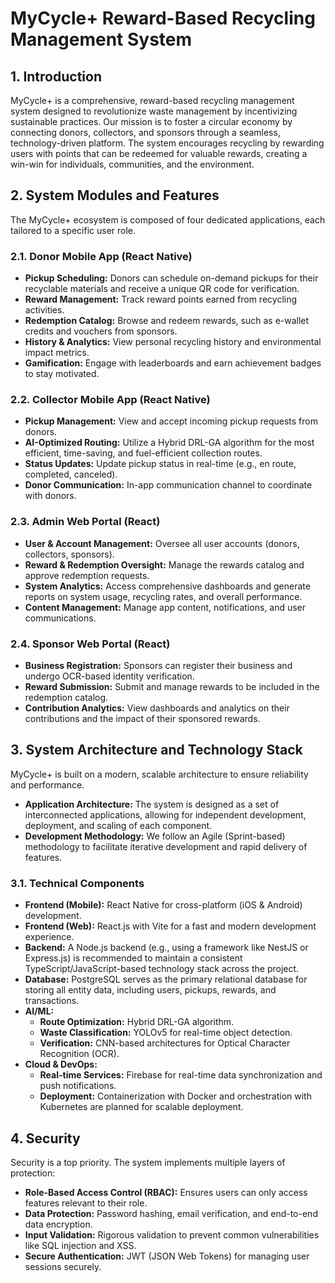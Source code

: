 # MyCycle+ Reward-Based Recycling Management System

## 1. Introduction

MyCycle+ is a comprehensive, reward-based recycling management system designed to revolutionize waste management by incentivizing sustainable practices. Our mission is to foster a circular economy by connecting donors, collectors, and sponsors through a seamless, technology-driven platform. The system encourages recycling by rewarding users with points that can be redeemed for valuable rewards, creating a win-win for individuals, communities, and the environment.

## 2. System Modules and Features

The MyCycle+ ecosystem is composed of four dedicated applications, each tailored to a specific user role.

### 2.1. Donor Mobile App (React Native)
- **Pickup Scheduling:** Donors can schedule on-demand pickups for their recyclable materials and receive a unique QR code for verification.
- **Reward Management:** Track reward points earned from recycling activities.
- **Redemption Catalog:** Browse and redeem rewards, such as e-wallet credits and vouchers from sponsors.
- **History & Analytics:** View personal recycling history and environmental impact metrics.
- **Gamification:** Engage with leaderboards and earn achievement badges to stay motivated.

### 2.2. Collector Mobile App (React Native)
- **Pickup Management:** View and accept incoming pickup requests from donors.
- **AI-Optimized Routing:** Utilize a Hybrid DRL-GA algorithm for the most efficient, time-saving, and fuel-efficient collection routes.
- **Status Updates:** Update pickup status in real-time (e.g., en route, completed, canceled).
- **Donor Communication:** In-app communication channel to coordinate with donors.

### 2.3. Admin Web Portal (React)
- **User & Account Management:** Oversee all user accounts (donors, collectors, sponsors).
- **Reward & Redemption Oversight:** Manage the rewards catalog and approve redemption requests.
- **System Analytics:** Access comprehensive dashboards and generate reports on system usage, recycling rates, and overall performance.
- **Content Management:** Manage app content, notifications, and user communications.

### 2.4. Sponsor Web Portal (React)
- **Business Registration:** Sponsors can register their business and undergo OCR-based identity verification.
- **Reward Submission:** Submit and manage rewards to be included in the redemption catalog.
- **Contribution Analytics:** View dashboards and analytics on their contributions and the impact of their sponsored rewards.

## 3. System Architecture and Technology Stack

MyCycle+ is built on a modern, scalable architecture to ensure reliability and performance.

- **Application Architecture:** The system is designed as a set of interconnected applications, allowing for independent development, deployment, and scaling of each component.
- **Development Methodology:** We follow an Agile (Sprint-based) methodology to facilitate iterative development and rapid delivery of features.

### 3.1. Technical Components
- **Frontend (Mobile):** React Native for cross-platform (iOS & Android) development.
- **Frontend (Web):** React.js with Vite for a fast and modern development experience.
- **Backend:** A Node.js backend (e.g., using a framework like NestJS or Express.js) is recommended to maintain a consistent TypeScript/JavaScript-based technology stack across the project.
- **Database:** PostgreSQL serves as the primary relational database for storing all entity data, including users, pickups, rewards, and transactions.
- **AI/ML:**
    - **Route Optimization:** Hybrid DRL-GA algorithm.
    - **Waste Classification:** YOLOv5 for real-time object detection.
    - **Verification:** CNN-based architectures for Optical Character Recognition (OCR).
- **Cloud & DevOps:**
    - **Real-time Services:** Firebase for real-time data synchronization and push notifications.
    - **Deployment:** Containerization with Docker and orchestration with Kubernetes are planned for scalable deployment.

## 4. Security
Security is a top priority. The system implements multiple layers of protection:
- **Role-Based Access Control (RBAC):** Ensures users can only access features relevant to their role.
- **Data Protection:** Password hashing, email verification, and end-to-end data encryption.
- **Input Validation:** Rigorous validation to prevent common vulnerabilities like SQL injection and XSS.
- **Secure Authentication:** JWT (JSON Web Tokens) for managing user sessions securely.
